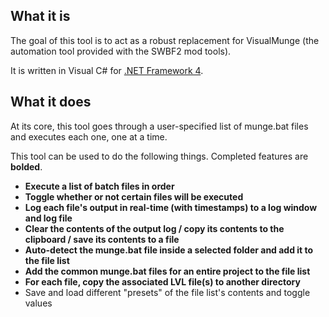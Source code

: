 ## What it is
The goal of this tool is to act as a robust replacement for VisualMunge (the automation tool provided with the SWBF2 mod tools).  

It is written in Visual C# for [.NET Framework 4](https://www.microsoft.com/en-us/download/details.aspx?id=17718).

## What it does
At its core, this tool goes through a user-specified list of munge.bat files and executes each one, one at a time.  

This tool can be used to do the following things. Completed features are **bolded**.
* **Execute a list of batch files in order**
* **Toggle whether or not certain files will be executed**
* **Log each file's output in real-time (with timestamps) to a log window and log file**
* **Clear the contents of the output log / copy its contents to the clipboard / save its contents to a file**
* **Auto-detect the munge.bat file inside a selected folder and add it to the file list**
* **Add the common munge.bat files for an entire project to the file list**
* **For each file, copy the associated LVL file(s) to another directory**
* Save and load different "presets" of the file list's contents and toggle values
